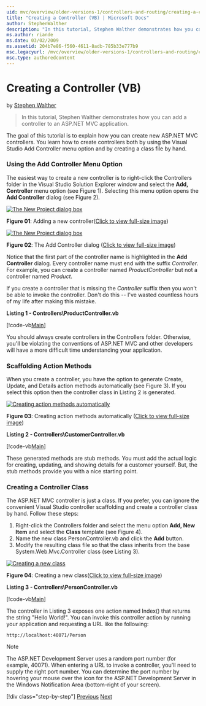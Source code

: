 ```yaml
---
uid: mvc/overview/older-versions-1/controllers-and-routing/creating-a-controller-vb
title: "Creating a Controller (VB) | Microsoft Docs"
author: StephenWalther
description: "In this tutorial, Stephen Walther demonstrates how you can add a controller to an ASP.NET MVC application. (VB)"
ms.author: riande
ms.date: 03/02/2009
ms.assetid: 204b7e86-f560-4611-8adb-785b33e777b9
msc.legacyurl: /mvc/overview/older-versions-1/controllers-and-routing/creating-a-controller-vb
msc.type: authoredcontent
---
```

# Creating a Controller (VB)

by [Stephen Walther](https://github.com/StephenWalther)

> In this tutorial, Stephen Walther demonstrates how you can add a controller to an ASP.NET MVC application.

The goal of this tutorial is to explain how you can create new ASP.NET MVC controllers. You learn how to create controllers both by using the Visual Studio Add Controller menu option and by creating a class file by hand.

### Using the Add Controller Menu Option

The easiest way to create a new controller is to right-click the Controllers folder in the Visual Studio Solution Explorer window and select the **Add, Controller** menu option (see Figure 1). Selecting this menu option opens the **Add Controller** dialog (see Figure 2).

[![The New Project dialog box](creating-a-controller-vb/_static/image1.jpg)](creating-a-controller-vb/_static/image1.png)

**Figure 01**: Adding a new controller([Click to view full-size image](creating-a-controller-vb/_static/image2.png))

[![The New Project dialog box](creating-a-controller-vb/_static/image2.jpg)](creating-a-controller-vb/_static/image3.png)

**Figure 02**: The Add Controller dialog ([Click to view full-size image](creating-a-controller-vb/_static/image4.png))

Notice that the first part of the controller name is highlighted in the **Add Controller** dialog. Every controller name must end with the suffix *Controller*. For example, you can create a controller named *ProductController* but not a controller named *Product*.

If you create a controller that is missing the *Controller* suffix then you won't be able to invoke the controller. Don't do this -- I've wasted countless hours of my life after making this mistake.

**Listing 1 - Controllers\ProductController.vb**

[!code-vb[Main](creating-a-controller-vb/samples/sample1.vb)]

You should always create controllers in the Controllers folder. Otherwise, you'll be violating the conventions of ASP.NET MVC and other developers will have a more difficult time understanding your application.

### Scaffolding Action Methods

When you create a controller, you have the option to generate Create, Update, and Details action methods automatically (see Figure 3). If you select this option then the controller class in Listing 2 is generated.

[![Creating action methods automatically](creating-a-controller-vb/_static/image3.jpg)](creating-a-controller-vb/_static/image5.png)

**Figure 03**: Creating action methods automatically ([Click to view full-size image](creating-a-controller-vb/_static/image6.png))

**Listing 2 - Controllers\CustomerController.vb**

[!code-vb[Main](creating-a-controller-vb/samples/sample2.vb)]

These generated methods are stub methods. You must add the actual logic for creating, updating, and showing details for a customer yourself. But, the stub methods provide you with a nice starting point.

### Creating a Controller Class

The ASP.NET MVC controller is just a class. If you prefer, you can ignore the convenient Visual Studio controller scaffolding and create a controller class by hand. Follow these steps:

1. Right-click the Controllers folder and select the menu option **Add, New Item** and select the **Class** template (see Figure 4).
2. Name the new class PersonController.vb and click the **Add** button.
3. Modify the resulting class file so that the class inherits from the base System.Web.Mvc.Controller class (see Listing 3).

[![Creating a new class](creating-a-controller-vb/_static/image4.jpg)](creating-a-controller-vb/_static/image7.png)

**Figure 04**: Creating a new class([Click to view full-size image](creating-a-controller-vb/_static/image8.png))

**Listing 3 - Controllers\PersonController.vb**

[!code-vb[Main](creating-a-controller-vb/samples/sample3.vb)]

The controller in Listing 3 exposes one action named Index() that returns the string "Hello World!". You can invoke this controller action by running your application and requesting a URL like the following:

`http://localhost:40071/Person`

> [!NOTE]
> 
> The ASP.NET Development Server uses a random port number (for example, 40071). When entering a URL to invoke a controller, you'll need to supply the right port number. You can determine the port number by hovering your mouse over the icon for the ASP.NET Development Server in the Windows Notification Area (bottom-right of your screen).
> 
> [!div class="step-by-step"]
> [Previous](adding-dynamic-content-to-a-cached-page-vb.md)
> [Next](creating-an-action-vb.md)
